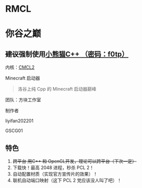 # RMCL
# 你谷之巅
## ~~建议~~强制使用[小熊猫C++ （密码：f0tp）](https://wwe.lanzoui.com/b01os0mwd)

内核：[CMCL2](https://github.com/MrShieh-X/console-minecraft-launcher/)

Minecraft 启动器

>洛谷上纯 Cpp 的 Minecraft 启动器巅峰

团队：方块工作室

制作者

liyifan202201

GSCG01


## 特色

1. ~~跨平台 用C++ 和 OpenGL开发，理论可以跨平台（下次一定）~~
2. 下载快！最高 2048 进程，秒杀 PCL 2！
3. 自动配置材质（实现官方宣传片的效果）！
4. 联机自动端口映射（这下 PCL 2 党应该没人叫了吧）！
